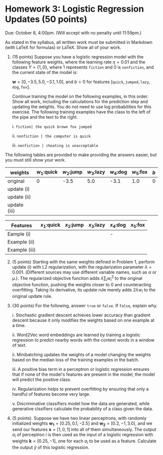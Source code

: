 # Homework 3: Logistic Regression Updates (50 points)

Due:  October 8, 4:00pm.  (Will accept with no penalty until 11:59pm.)

As stated in the syllabus, all written work must be submitted in Markdown (with LaTeX for formulas) or LaTeX.  Show all of your work.



1. (15 points) Suppose you have a logistic regression model with the following feature weights, where the learning rate $\eta=0.01$ and the classes $Y=\{1,0\}$, where 1 represents $\texttt{fiction}$ and 0 is $\texttt{nonfiction}$, and the current state of the model is:

   $\mathbf{w}=[0, -3.5, 5.0, -3.1, 1.0]$, and $b=0$ for features $[\texttt{quick},\texttt{jumped},\texttt{lazy},\texttt{dog},\texttt{fox}]$.

   Continue training the model on the following examples, in this order.  Show all work, including the calculations for the prediction step and updating the weights. You do not need to use log probabilities for this exercise. The following training examples have the class to the left of the pipe and the text to the right.

   i. `fiction| the quick brown fox jumped`

   ii. `nonfiction | the computer is quick`

   iii. `nonfiction | cheating is unacceptable`

The following tables are provided to make providing the answers easier, but you must still show your work.

| weights      | $w_1$:quick | $w_2$:jump | $w_3$:lazy | $w_4$:dog | $w_5$:fox | $b$  |
| ------------ | ----------- | ---------- | ---------- | --------- | --------- | ---- |
| original     | 0           | -3.5       | 5.0        | -3.1      | 1.0       | 0    |
| update (i)   |             |            |            |           |           |      |
| update (ii)  |             |            |            |           |           |      |
| update (iii) |             |            |            |           |           |      |

| Features      | $x_1$:quick | $x_2$:jump | $x_3$:lazy | $x_4$:dog | $x_5$:fox |
| ------------- | ----------- | ---------- | ---------- | --------- | --------- |
| Eample (i)    |             |            |            | -         |           |
| Example (ii)  |             |            |            |           |           |
| Example (iii) |             |            |            |           |           |

2. (5 points) Starting with the same weights defined in Problem 1, perform update (i) with L2 regularization, with the regularizaton parameter $\lambda=0.001$.   (Different sources may use different variable names, such as $\alpha$ or $\mu$.). The regularized objective function adds $\lambda\sum_i w_i^2$ to the original objective function, pushing the weights closer to 0 and counteracting overfitting.  Taking its derivative, its update rule merely adds $2\lambda w_i$ to the original update rule.

3. (30 points) For the following, answer `true` or `false`.  If `false`, explain why.

   i. Stochastic gradient descent achieves lower accuracy than gradient descent because it only modifies the weights based on one example at a time.

   ii. Word2Vec word embeddings are learned by training a logistic regression to predict nearby words with the context words in a window of text.

   ii. Minibatching updates the weights of a model changing the weights based on the median loss of the training examples in the batch.

   iii. A positive bias term in a perceptron or logistic regression ensures that if none of the model's features are present in the model, the model will predict the positive class.  

   iv. Regularization helps to prevent overfitting by ensuring that only a handful of features become very large.

   v. Discriminative classifiers model how the data are generated, while generative clssifiers calculate the probability of a class given the data.

4. (5 points).  Suppose we have two linear perceptrons, with randomly initialized weights $\mathbf{w_1}=[0.25, 0.1, -2.5]$ and $\mathbf{w_2}=[0.2, -1, 3.0]$, and we send our features $\mathbf{x}=[1,0,1]$ into all of them simultaneously. The output $a_i$ of perceptron $i$ is then used as the input of a logistic regression with weights $\mathbf{k}=[0.25, -1$], one for each $a_i$ to be used as a feature.  Calculate the output $\hat{y}$ of this logistic regression.

